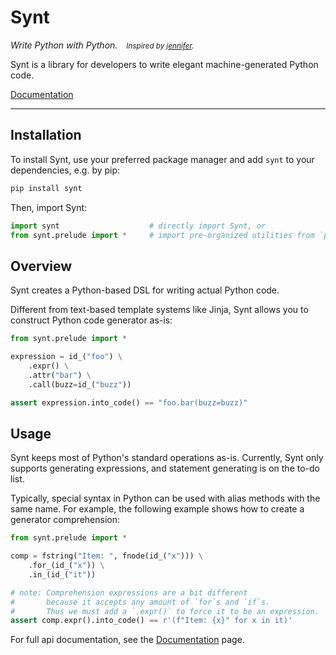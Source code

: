 # Synt

<i>Write Python with Python.&emsp;<small>Inspired by [jennifer](https://github.com/dave/jennifer).</small></i>

Synt is a library for developers to write elegant machine-generated Python code.

[Documentation][github-page-doc]

---

## Installation

To install Synt, use your preferred package manager and add `synt` to your dependencies, e.g. by pip:

```bash
pip install synt
```

Then, import Synt:

```python
import synt                    # directly import Synt, or
from synt.prelude import *     # import pre-organized utilities from `prelude`.
```

## Overview

Synt creates a Python-based DSL for writing actual Python code.

Different from text-based template systems like Jinja,
Synt allows you to construct Python code generator as-is:

```python
from synt.prelude import *

expression = id_("foo") \
    .expr() \
    .attr("bar") \
    .call(buzz=id_("buzz"))

assert expression.into_code() == "foo.bar(buzz=buzz)"
```

## Usage

Synt keeps most of Python's standard operations as-is.
Currently, Synt only supports generating expressions,
and statement generating is on the to-do list.

Typically, special syntax in Python can be used with alias methods with the same name.
For example, the following example shows how to create a generator comprehension:

```python
from synt.prelude import *

comp = fstring("Item: ", fnode(id_("x"))) \
    .for_(id_("x")) \
    .in_(id_("it"))

# note: Comprehension expressions are a bit different
#       because it accepts any amount of `for`s and `if`s.
#       Thus we must add a `.expr()` to force it to be an expression.
assert comp.expr().into_code() == r'(f"Item: {x}" for x in it)'
```

For full api documentation, see the [Documentation][github-page-doc] page.

[github-page-doc]: https://embers-of-the-fire.github.io/synt/

